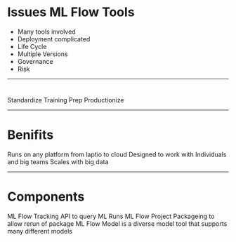 

# Issues ML Flow Tools
* Many tools involved
* Deployment complicated
* Life Cycle 
* Multiple Versions
* Governance 
* Risk
---
# 
Standardize
Training
Prep
Productionize

---
# Benifits
Runs on any platform from laptio to cloud
Designed to work with Individuals and big teams
Scales with big data

---
# Components
ML Flow Tracking
    API to query ML Runs
ML Flow Project
    Packageing to allow rerun of package
ML Flow Model is a diverse model tool that supports many different models


